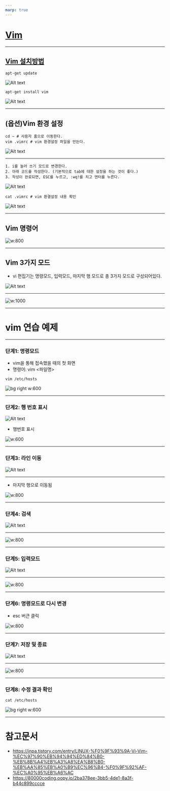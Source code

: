 ```yaml
---
marp: true
---
```

# [Vim](https://inpa.tistory.com/entry/LINUX-%F0%9F%93%9A-Vi-Vim-%EC%97%90%EB%94%94%ED%84%B0-%EB%8B%A4%EB%A3%A8%EA%B8%B0-%EB%AA%85%EB%A0%B9%EC%96%B4-%F0%9F%92%AF-%EC%A0%95%EB%A6%AC) 

---
## [Vim 설치방법](https://happy-jjang-a.tistory.com/167) 
```shell
apt-get update
```
![Alt text](./img/vim/image.png)
```shell
apt-get install vim
```
![Alt text](./img/vim/image-1.png)

---
## (옵션)Vim 환경 설정 
```shell
cd ~ # 사용자 홈으로 이동한다.
vim .vimrc # vim 환경설정 파일을 만든다.
```
![Alt text](./img/vim/image-4.png)

---
```shell
1. i를 눌러 쓰기 모드로 변경한다.
2. 아래 코드를 작성한다. (기본적으로 tab에 대한 설정을 하는 것이 좋다.)
3. 작성이 완료되면, ESC를 누르고, :wq!를 치고 엔터를 누른다. 
```
![Alt text](./img/vim/image-2.png)
```shell
cat .vimrc # vim 환결설정 내용 확인 
```
![Alt text](./img/vim/image-3.png)

---
## Vim 명령어 
![w:800](./img/vim/image-10.png)

---
## Vim 3가지 모드 
- vi 편집기는 명령모드, 입력모드, 마지막 행 모드로 총 3가지 모드로 구성되어있다. 

![Alt text](./img/vim/image-6.png)

---
![w:1000](./img/vim/image-5.png)

---
# vim 연습 예제 

---
### 단계1: 명령모드
- vim을 통해 접속했을 때의 첫 화면 
- 명령어: vim <파일명>
```shell
vim /etc/hosts
```
![bg right w:600](./img/vim/image1.png)

---
### 단계2: 행 번호 표시 
![Alt text](./img/vim/image-16.png)
- 행번호 표시 

![w:600](./img/vim/image1-2.png)

---
### 단계3: 라인 이동 
![Alt text](./img/vim/image-12.png)

---
- 마지막 행으로 이동됨 

![w:800](./img/vim/image1-3.png)

---
### 단계4: 검색 
![Alt text](./img/vim/image-17.png)

---
![w:800](./img/vim/image1-1.png)

---
### 단계5: 입력모드 
![Alt text](./img/vim/image-11.png)

---
![w:800](./img/vim/image1-4.png)

---
### 단계6: 명령모드로 다시 변경 
- esc 버큰 클릭 

![w:800](./img/vim/image1-5.png)

---
### 단계7: 저장 및 종료 
![Alt text](./img/vim/image-18.png)

---
![w:800](./img/vim/image1-6.png)

---
### 단계8: 수정 결과 확인 
```shell
cat /etc/hosts
```
![bg right w:600](./img/vim/image1-7.png)

---
# 참고문서 
- https://inpa.tistory.com/entry/LINUX-%F0%9F%93%9A-Vi-Vim-%EC%97%90%EB%94%94%ED%84%B0-%EB%8B%A4%EB%A3%A8%EA%B8%B0-%EB%AA%85%EB%A0%B9%EC%96%B4-%F0%9F%92%AF-%EC%A0%95%EB%A6%AC
- https://80000coding.oopy.io/2ba378ee-3bb5-4de1-8a3f-b44c899cccce